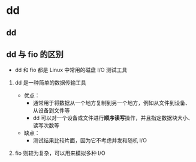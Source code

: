 # dd

## dd

## dd 与 fio 的区别

- dd 和 fio 都是 Linux 中常用的磁盘 I/O 测试工具

1. dd 是一种简单的数据传输工具

   - 优点：
     - 通常用于将数据从一个地方复制到另一个地方，例如从文件到设备、从设备到文件等
     - dd 可以对一个设备或文件进行**顺序读写**操作，并且指定数据块大小、读写次数等
   - 缺点：
     - 测试结果比较片面，因为它不考虑并发和随机 I/O
2. fio 则较为复杂，可以用来模拟多种 I/O
